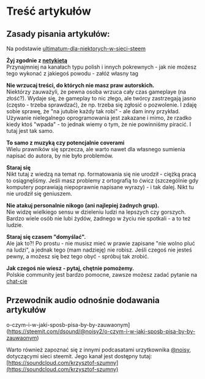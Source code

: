# Treść artykułów

## Zasady pisania artykułów:

Na podstawie [ultimatum-dla-niektorych-w-sieci-steem](https://steemit.com/polish/@fervi/ultimatum-dla-niektorych-w-sieci-steem)



**Żyj zgodnie z [netykietą](https://pl.wikipedia.org/wiki/Netykieta)**  
Przynajmniej na kanałach typu polish i innych pokrewnych - jak nie możesz tego wykonać z jakiegoś powodu - załóż własny tag


**Nie wrzucaj treści, do których nie masz praw autorskich.**  
Niektórzy zauważyli, że pewna osoba wrzuca cały czas gameplaye (na złość?). Wydaje się, że gameplay to nic złego, ale twórcy zastrzegają jasno (często - trzeba sprawdzać), że np. trzeba się zgłosić o pozwolenie. I zdaję sobie sprawę, że "na jutubie każdy tak robi" - ale dam inny przykład. Używanie nielegalnego oprogramowania jest zakazane i mimo, że rzadko kiedy ktoś "wpada" - to jednak wiemy o tym, że nie powinniśmy piracić. I tutaj jest tak samo.

**To samo z muzyką czy potencjalnie coverami**  
Wielu prawników się sprzecza, ale warto nawet dla własnego sumienia napisać do autora, by nie było problemów.

**Staraj się**  
Nikt tutaj z wiedzą na temat np. formatowania się nie urodził - ciężką pracą to osiągnęliśmy. Jeśli masz problemy z ortografią to ćwicz (szczególnie gdy komputery poprawiają niepoprawnie napisane wyrazy) - i tak dalej. Nikt tu nie urodził się geniuszem.

**Nie atakuj personalnie nikogo (ani najlepiej żadnych grup).**  
Nie widzę wielkiego sensu w dzieleniu ludzi na lepszych czy gorszych. Bardzo wiele osób nie lubi żydów, żadnego w życiu nie spotkali - a to też ludzie.

**Staraj się czasem "domyślać".**  
Ale jak to?! Po prostu - nie musisz mieć w prawie zapisane "nie wolno pluć na ludzi", a jednak tego (mam nadzieję) nie robisz. Jeśli czegoś nie jesteś pewny, a możesz się bez tego obyć - spróbuj tak zrobić.

**Jak czegoś nie wiesz - pytaj, chętnie pomożemy.**  
Polskie community jest bardzo pomocne, zawsze możesz zadać pytanie na [chat-cie](https://steemit.chat/channel/polish)

## Przewodnik audio odnośnie dodawania artykułów


o-czym-i-w-jaki-sposb-pisa-by-by-zauwaonym](https://steemit.com/dsound/@noisy2/o-czym-i-w-jaki-sposb-pisa-by-by-zauwaonym)

Warto również zapoznać się z innymi podcasatami urzytkownika [@noisy](https://steemit.com/@noisy), dotyczącymi sieci steemit.
Jego kanał jest dostępny tutaj: [https://soundcloud.com/krzysztof-szumny](https://soundcloud.com/krzysztof-szumny)
